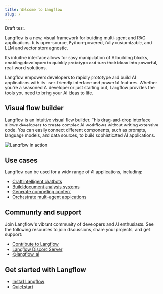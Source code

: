 ```yaml
---
title: Welcome to Langflow
slug: /
---
```


Draft test.

Langflow is a new, visual framework for building multi-agent and RAG applications. It is open-source, Python-powered, fully customizable, and LLM and vector store agnostic.

Its intuitive interface allows for easy manipulation of AI building blocks, enabling developers to quickly prototype and turn their ideas into powerful, real-world solutions.

Langflow empowers developers to rapidly prototype and build AI applications with its user-friendly interface and powerful features. Whether you're a seasoned AI developer or just starting out, Langflow provides the tools you need to bring your AI ideas to life.

## Visual flow builder

Langflow is an intuitive visual flow builder. This drag-and-drop interface allows developers to create complex AI workflows without writing extensive code. You can easily connect different components, such as prompts, language models, and data sources, to build sophisticated AI applications.

![Langflow in action](/img/playground-response.png)

## Use cases

Langflow can be used for a wide range of AI applications, including:

* [Craft intelligent chatbots](/tutorials-memory-chatbot)
* [Build document analysis systems](/tutorials-document-qa)
* [Generate compelling content](/tutorials-blog-writer)
* [Orchestrate multi-agent applications](/starter-projects-simple-agent)

## Community and support

Join Langflow's vibrant community of developers and AI enthusiasts. See the following resources to join discussions, share your projects, and get support:

* [Contribute to Langflow](contributing-how-to-contribute)
* [Langflow Discord Server](https://discord.gg/EqksyE2EX9)
* [@langflow_ai](https://twitter.com/langflow_ai) 

## Get started with Langflow

- [Install Langflow](/get-started-installation)
- [Quickstart](/get-started-quickstart)

